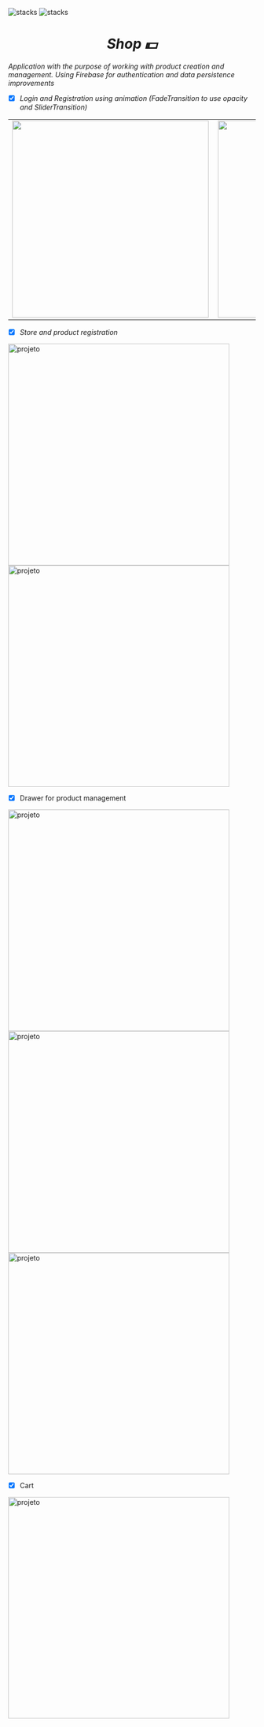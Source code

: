 ![stacks](https://img.shields.io/badge/Flutter-2.0.0-blue) ![stacks](https://img.shields.io/badge/Dart-2.12.0-blue)  


<i><h1 align="center"> Shop :dollar:</h1></i>



*Application with the purpose of working with product creation and management. Using Firebase for authentication and data persistence improvements*

- [x] *Login and Registration using animation (FadeTransition to use opacity and SliderTransition)*

<center>
  <table>
    <tr>
        <td><img width="400px" align="left" src="https://imgur.com/PlFGoae.jpeg" /></td>
        <td><img width="400px" align="left" src="https://imgur.com/2tPiQUp.jpeg" /></td>
    </tr>  
  </table>
</center>


- [x] *Store and product registration*

<img height="450" align="center" src="https://imgur.com/lIV27Ee.jpeg" alt="projeto"/>  <img height="450" align="center" src="https://imgur.com/j2lgfz1.jpeg" alt="projeto"/>  


- [x] Drawer for product management

<img height="450" align="center" src="https://imgur.com/tUk4TLi.jpeg" alt="projeto"/>  <img height="450" align="center" src="https://imgur.com/5Xfwd0m.jpeg" alt="projeto"/> <img height="450" align="center" src="https://imgur.com/7lfIQgj.jpeg" alt="projeto"/> 


- [x] Cart
<img height="450" align="center" src="https://imgur.com/890od6O.jpeg" alt="projeto"/>
